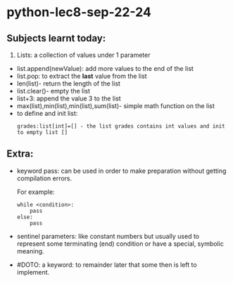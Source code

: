 # python-lec8-sep-22-24

## Subjects learnt today:

1) Lists: a collection of values under 1 parameter
  * list.append(newValue): add more values to the end of the list
  * list.pop: to extract the **last** value from the list
  * len(list)- return the length of the list
  * list.clear()- empty the list
  * list+3: append the value 3 to the list
  * max(list),min(list),min(list),sum(list)- simple math function on the list
  * to define and init list: 
     ```
    grades:list[int]=[] - the list grades contains int values and init to empty list []
     ```
## Extra:

* keyword pass: can be used in order to make preparation without getting compilation errors.

    For example:
    ```
    while <condition>:
        pass
    else: 
        pass
    ```
* sentinel parameters: like constant numbers but usually used to represent some terminating (end) condition or have a special, symbolic meaning. 
* #DOTO: a keyword: to remainder later that some then is left to implement.
